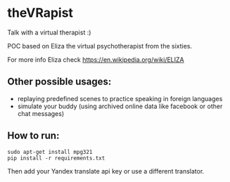 # theVRapist

Talk with a virtual therapist :)

POC based on Eliza the virtual psychotherapist from the sixties.

For more info Eliza check https://en.wikipedia.org/wiki/ELIZA


## Other possible usages:

* replaying predefined scenes to practice speaking in foreign languages
* simulate your buddy (using archived online data like facebook or other chat messages)


## How to run:
    sudo apt-get install mpg321
    pip install -r requirements.txt

Then add your Yandex translate api key or use a different translator.